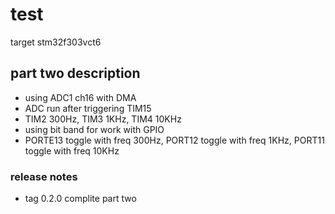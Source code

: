 # test
target stm32f303vct6

## part two description
 * using ADC1 ch16 with DMA
 * ADC run after triggering TIM15
 * TIM2 300Hz, TIM3 1KHz, TIM4 10KHz
 * using bit band for work with GPIO
 * PORTE13 toggle with freq 300Hz, PORT12 toggle with freq 1KHz, PORT11 toggle with freq 10KHz

### release notes
* tag 0.2.0 complite part two


